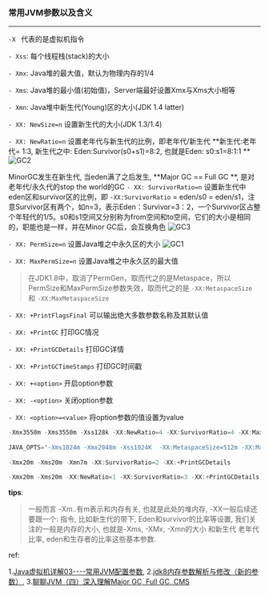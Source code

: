 ### 常用JVM参数以及含义

---

`-X `  代表的是虚拟机指令

`- Xss`:  每个线程栈(stack)的大小

`- Xmx`:  Java堆的最大值，默认为物理内存的1/4

`- Xms`:   Java堆的最小值(初始值)，Server端最好设置Xmx与Xms大小相等

`- Xmn`:  Java堆中新生代(Young)区的大小(JDK 1.4 latter)

`- XX: NewSize=n`  设置新生代的大小(JDK 1.3/1.4)

`- XX: NewRatio=n`  设置老年代与新生代的比例，即老年代/新生代
**新生代:老年代= 1:3, 新生代之中: Eden:Survivor(s0+s1)=8:2, 也就是Eden: s0:s1=8:1:1 **
![GC2](../../../images/GC2.png)

MinorGC发生在新生代, 当eden满了之后发生, **Major GC == Full GC **, 是对老年代/永久代的stop the world的GC
`- XX: SurvivorRatio=n`  设置新生代中eden区和survivor区的比例，即 `-XX:SurvivorRatio` = eden/s0 = eden/s1，注意Survivor区有两个，如n=3，表示Eden：Survivor=3：2，一个Survivor区占整个年轻代的1/5。s0和s1空间又分别称为from空间和to空间，它们的大小是相同的，职能也是一样，并在Minor GC后，会互换角色
![GC3](../../../images/GC3.png)

`- XX: PermSize=n` 设置Java堆之中永久区的大小
![GC1](../../../images/GC1.png)

`- XX: MaxPermSize=n`  设置Java堆之中永久区的最大值

> 在JDK1.8中，取消了PermGen，取而代之的是Metaspace，所以PermSize和MaxPermSize参数失效，取而代之的是 `-XX:MetaspaceSize`  和 `-XX:MaxMetaspaceSize`

`- XX: +PrintFlagsFinal`  可以输出绝大多数参数名称及其默认值

`- XX: +PrintGC`  打印GC情况

`- XX: +PrintGCDetails`  打印GC详情

`- XX: +PrintGCTimeStamps` 打印GC时间戳

`- XX: +<option>`  开启option参数

`- XX: -<option>`  关闭option参数

`- XX: <option>=<value>`  将option参数的值设置为value

```java
-Xmx3550m -Xms3550m -Xss128k -XX:NewRatio=4 -XX:SurvivorRatio=4 -XX:MaxPermSize=16m -XX:MaxTenuringThreshold=0
  
JAVA_OPTS="-Xms1024m -Xmx2048m -Xss1024K  -XX:MetaspaceSize=512m -XX:MaxMetaspaceSize1024m"
  
-Xmx20m -Xms20m -Xmn7m -XX:SurvivorRatio=2 -XX:+PrintGCDetails

-Xmx20m -Xms20m -XX:NewRatio=1 -XX:SurvivorRatio=3 -XX:+PrintGCDetails
```

**tips**:

>一般而言 -Xm..有m表示和内存有关, 也就是此处的堆内存, -XX一般后续还要跟一个: 指令, 比如新生代的带下, Eden和survivor的比率等设置, 我们关注的一般是内存的大小, 也就是-Xms, -XMx, -Xmn的大小 和新生代 老年代比率, eden和生存者的比率这些基本参数.

ref:

1.[Java虚拟机详解03----常用JVM配置参数](http://www.cnblogs.com/smyhvae/p/4736162.html),   2.[jdk8内存参数解析与修改（新的参数）](http://blog.csdn.net/lk7688535/article/details/51767333),   3.[聊聊JVM（四）深入理解Major GC, Full GC, CMS](https://blog.csdn.net/ITer_ZC/article/details/41825395)